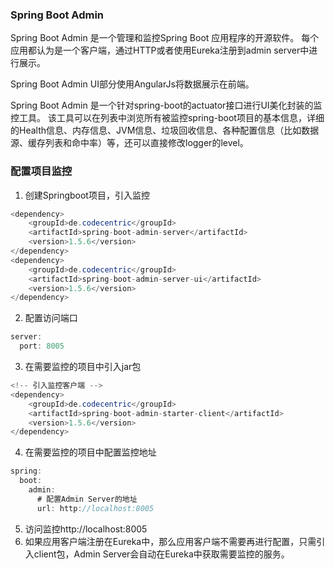 ### Spring Boot Admin
Spring Boot Admin 是一个管理和监控Spring Boot 应用程序的开源软件。
每个应用都认为是一个客户端，通过HTTP或者使用Eureka注册到admin server中进行展示。

Spring Boot Admin UI部分使用AngularJs将数据展示在前端。

Spring Boot Admin 是一个针对spring-boot的actuator接口进行UI美化封装的监控工具。
该工具可以在列表中浏览所有被监控spring-boot项目的基本信息，详细的Health信息、内存信息、JVM信息、垃圾回收信息、各种配置信息（比如数据源、缓存列表和命中率）等，还可以直接修改logger的level。
### 配置项目监控
1. 创建Springboot项目，引入监控
```java
<dependency>
    <groupId>de.codecentric</groupId>
    <artifactId>spring-boot-admin-server</artifactId>
    <version>1.5.6</version>
</dependency>
<dependency>
    <groupId>de.codecentric</groupId>
    <artifactId>spring-boot-admin-server-ui</artifactId>
    <version>1.5.6</version>
</dependency>
```
2. 配置访问端口
```java
server:
  port: 8005
```
3. 在需要监控的项目中引入jar包
```java
<!-- 引入监控客户端 -->
<dependency>
    <groupId>de.codecentric</groupId>
    <artifactId>spring-boot-admin-starter-client</artifactId>
    <version>1.5.6</version>
</dependency>
```
4. 在需要监控的项目中配置监控地址
```java
spring:
  boot:
    admin:
      # 配置Admin Server的地址
      url: http://localhost:8005
```
5. 访问监控http://localhost:8005
6. 如果应用客户端注册在Eureka中，那么应用客户端不需要再进行配置，只需引入client包，Admin Server会自动在Eureka中获取需要监控的服务。